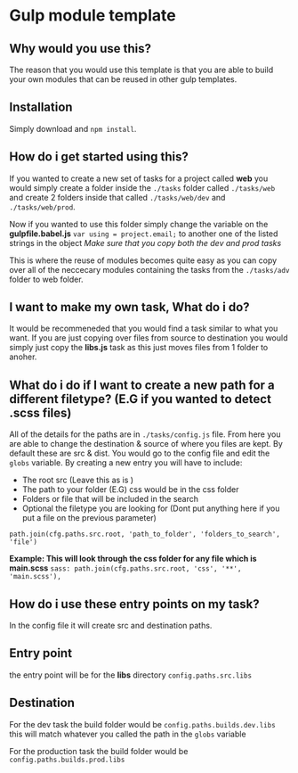 # Gulp module template
## Why would you use this?
The reason that you would use this template is that you are able to build your own modules that can be reused in other gulp templates. 
## Installation
Simply download and `npm install`.
## How do i get started using this?

If you wanted to create a new set of tasks for a project called **web** you would simply create a folder inside the `./tasks` folder called `./tasks/web` and create 2 folders inside that called `./tasks/web/dev` and `./tasks/web/prod`.

Now if you wanted to use this folder simply change the variable on the **gulpfile.babel.js** `var using = project.email;` to another one of the listed strings in the object
*Make sure that you copy both the dev and prod tasks*

This is where the reuse of modules becomes quite easy as you can copy over all of the neccecary modules containing the tasks from the `./tasks/adv` folder to web folder.
## I want to make my own task, What do i do?
It would be recommeneded that you would find a task similar to what you want. If you are just copying over files from source to destination you would simply just copy the **libs.js** task as this just moves files from 1 folder to anoher. 
## What do i do if I want to create a new path for a different filetype? (E.G if you wanted to detect .scss files)
All of the details for the paths are in `./tasks/config.js` file. From here you are able to change the destination & source of where you files are kept. By default these are src & dist.
You would go to the config file and edit the `globs` variable. By creating a new entry you will have to include:

* The root src (Leave this as is )
* The path to your folder (E.G) css would be in the css folder
* Folders or file that will be included in the search
* Optional the filetype you are looking for (Dont put anything here if you put a file on the previous parameter)

`path.join(cfg.paths.src.root, 'path_to_folder', 'folders_to_search', 'file')`

**Example: This will look through the css folder for any file which is main.scss**
`sass: path.join(cfg.paths.src.root, 'css', '**', 'main.scss'),`
## How do i use these entry points on my task?
In the config file it will create src and destination paths.

## Entry point
the entry point will be for the **libs** directory `config.paths.src.libs`
## Destination
For the dev task the build folder would be `config.paths.builds.dev.libs` this will match whatever you called the path in the `globs` variable

For the production task the build folder would be `config.paths.builds.prod.libs`
